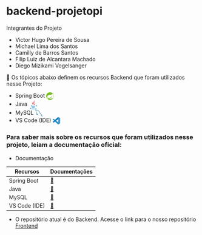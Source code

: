# backend-projetopi

Integrantes do Projeto

* Victor Hugo Pereira de Sousa 
* Michael Lima dos Santos 
* Camilly de Barros Santos 
* Filip Luiz de Alcantara Machado
* Diego Mizikami Vogelsanger 

:memo: Os tópicos abaixo definem os recursos Backend que foram utilizados nesse Projeto:

* Spring Boot <img align="center" alt="java" height="20" width="20" src="https://github.com/devicons/devicon/blob/master/icons/spring/spring-original.svg"/>
* Java <img align="center" alt="java" height="25" width="25" src="https://raw.githubusercontent.com/devicons/devicon/master/icons/java/java-original.svg"/>
* MySQL <img align="center" alt="java" height="20" width="20" src="https://github.com/devicons/devicon/blob/master/icons/mysql/mysql-original.svg"/>
* VS Code (IDE) <img align="center" alt="java" height="20" width="20" src="https://github.com/devicons/devicon/blob/master/icons/vscode/vscode-original.svg"/>

### Para saber mais sobre os recursos que foram utilizados nesse projeto, leiam a documentação oficial:

- Documentação

| Recursos          | Documentações           |
| ----------------- |:----------------------- |
| Spring Boot       | [:link:][SpringBoot]    |
| Java              | [:link:][Java]          |
| MySQL             | [:link:][MySQL]         |
| VS Code (IDE)     | [:link:][VS Code]       | 

[SpringBoot]: https://docs.spring.io/spring-boot/docs/current/reference/htmlsingle/ 
[Java]: https://docs.oracle.com/en/java/javase/19/
[MySQL]: https://dev.mysql.com/doc/
[VS Code]: https://code.visualstudio.com/docs

- O repositório atual é do Backend. Acesse o link para o nosso repositório [Frontend](https://github.com/VictorNess/frontend-projetopi)
